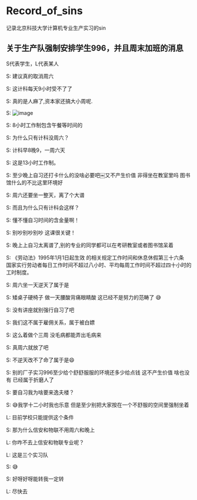 # Record_of_sins
记录北京科技大学计算机专业生产实习的sin

## 关于生产队强制安排学生996，并且周末加班的消息

S代表学生，L代表某人

S: 建议真的取消周六

S: 这计科每天9小时受不了了

S: 真的是人麻了,资本家还搞大小周呢. 

S: ![image](https://user-images.githubusercontent.com/87229579/125161324-44d36680-e1b4-11eb-8fd6-a021c4edccc4.png)

S: 8小时工作制包含午餐等时间的

S: 为什么只有计科没周六？

S: 计科早8晚9，一周六天

S: 这是13小时工作制。

S: 至少晚上自习还打卡什么的没啥必要吧￼又不产生价值 非得坐在教室里吗 图书馆什么的不比这里环境好

S: 周六还要坐一整天，离了个大谱

S: 而且为什么只有计科会这样？

S: 懂不懂自习时间的含金量啊！

S: 别吵别吵别吵 这课很关键！

S: 晚上上自习太离谱了,别的专业的同学都可以在考研教室或者图书馆呆着

S: 《劳动法》1995年1月1日起生效 的相关规定工作时间和休息休假第三十六条　国家实行劳动者每日工作时间不超过八小时、平均每周工作时间不超过四十小时的工时制度。

S: 周六坐一天逆天了属于是

S: 矮桌子硬椅子 做一天腰酸背痛眼睛酸 这已经不是努力的范畴了 😅

S: 没有讲座就别强行自习了吧

S: 我们这不属于雇佣关系，属于被白嫖

S: 这么着做个三周 没毛病都能弄出毛病来

S: 真周六就放了吧

S: 不逆天改不了命了属于是😄

S: 别的厂子实习996至少给个舒舒服服的环境还多少给点钱 这不产生价值 啥也没有 已经属于折磨人了

S: 要自习我为啥要来逸夫楼？

S: 😅我学十二小时我也乐意 但是至少别把大家按在一个不舒服的空间里强制坐着 

L: 目前学校只能提供这个条件

S: 那为什么信安和物联不用周六和晚上

L: 你咋不去上信安和物联专业呢？

L: 这是三个实习队

S: 😅

S: 好呀好呀能转我一定转

L: 尽快去

